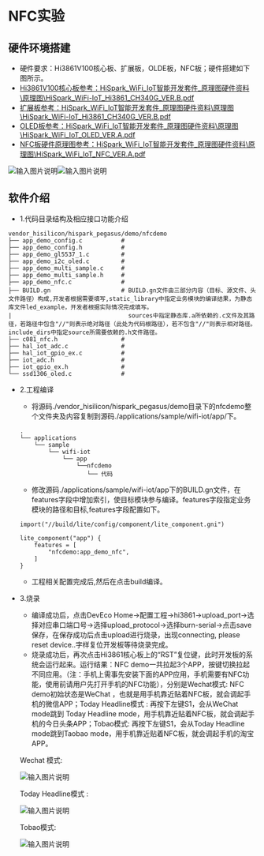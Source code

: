 # NFC实验
## 硬件环境搭建
-    硬件要求：Hi3861V100核心板、扩展板，OLDE板，NFC板；硬件搭建如下图所示。
-    [Hi3861V100核心板参考：HiSpark_WiFi_IoT智能开发套件_原理图硬件资料\原理图\HiSpark_WiFi-IoT_Hi3861_CH340G_VER.B.pdf](http://gitee.com/hihope_iot/embedded-race-hisilicon-track-2022/blob/master/%E7%A1%AC%E4%BB%B6%E8%B5%84%E6%96%99/HiSpark_WiFi_IoT%E6%99%BA%E8%83%BD%E5%AE%B6%E5%B1%85%E5%BC%80%E5%8F%91%E5%A5%97%E4%BB%B6_%E5%8E%9F%E7%90%86%E5%9B%BE.rar)
-    [扩展板参考：HiSpark_WiFi_IoT智能开发套件_原理图硬件资料\原理图\HiSpark_WiFi-IoT_Hi3861_CH340G_VER.B.pdf](http://gitee.com/hihope_iot/embedded-race-hisilicon-track-2022/blob/master/%E7%A1%AC%E4%BB%B6%E8%B5%84%E6%96%99/HiSpark_WiFi_IoT%E6%99%BA%E8%83%BD%E5%AE%B6%E5%B1%85%E5%BC%80%E5%8F%91%E5%A5%97%E4%BB%B6_%E5%8E%9F%E7%90%86%E5%9B%BE.rar)
-    [OLED板参考：HiSpark_WiFi_IoT智能开发套件_原理图硬件资料\原理图\HiSpark_WiFi_IoT_OLED_VER.A.pdf](http://gitee.com/hihope_iot/embedded-race-hisilicon-track-2022/blob/master/%E7%A1%AC%E4%BB%B6%E8%B5%84%E6%96%99/HiSpark_WiFi_IoT%E6%99%BA%E8%83%BD%E5%AE%B6%E5%B1%85%E5%BC%80%E5%8F%91%E5%A5%97%E4%BB%B6_%E5%8E%9F%E7%90%86%E5%9B%BE.rar)
-    [NFC板硬件原理图参考：HiSpark_WiFi_IoT智能开发套件_原理图硬件资料\原理图\HiSpark_WiFi_IoT_NFC_VER.A.pdf](http://gitee.com/hihope_iot/embedded-race-hisilicon-track-2022/blob/master/%E7%A1%AC%E4%BB%B6%E8%B5%84%E6%96%99/HiSpark_WiFi_IoT%E6%99%BA%E8%83%BD%E5%AE%B6%E5%B1%85%E5%BC%80%E5%8F%91%E5%A5%97%E4%BB%B6_%E5%8E%9F%E7%90%86%E5%9B%BE.rar)

![输入图片说明](https://gitee.com/asd1122/tupian/raw/master/%E5%9B%BE%E7%89%87/241.jpg)![输入图片说明](https://gitee.com/asd1122/tupian/raw/master/%E5%9B%BE%E7%89%87/242.jpg)

## 软件介绍
-   1.代码目录结构及相应接口功能介绍
```
vendor_hisilicon/hispark_pegasus/demo/nfcdemo
├── app_demo_config.c           #
├── app_demo_config.h           #
├── app_demo_gl5537_1.c         # 
├── app_demo_i2c_oled.c         # 
├── app_demo_multi_sample.c     # 
├── app_demo_multi_sample.h     # 
├── app_demo_nfc.c              # 
├── BUILD.gn                    # BUILD.gn文件由三部分内容（目标、源文件、头文件路径）构成,开发者根据需要填写,static_library中指定业务模块的编译结果，为静态库文件led_example，开发者根据实际情况完成填写。
|                                 sources中指定静态库.a所依赖的.c文件及其路径，若路径中包含"//"则表示绝对路径（此处为代码根路径），若不包含"//"则表示相对路径。include_dirs中指定source所需要依赖的.h文件路径。
├── c081_nfc.h                  # 
├── hal_iot_adc.c               # 
├── hal_iot_gpio_ex.c           #  
├── iot_adc.h                   # 
├── iot_gpio_ex.h               #  
└── ssd1306_oled.c              # 
```
-   2.工程编译
    -    将源码./vendor_hisilicon/hispark_pegasus/demo目录下的nfcdemo整个文件夹及内容复制到源码./applications/sample/wifi-iot/app/下。
    ```
    .
    └── applications
        └── sample
            └── wifi-iot
                └── app
                    └──nfcdemo
                       └── 代码
    ```

    -    修改源码./applications/sample/wifi-iot/app下的BUILD.gn文件，在features字段中增加索引，使目标模块参与编译。features字段指定业务模块的路径和目标,features字段配置如下。
    ```
    import("//build/lite/config/component/lite_component.gni")
    
    lite_component("app") {
        features = [
            "nfcdemo:app_demo_nfc",
        ]
    }
    ```

    -    工程相关配置完成后,然后在点击build编译。
-   3.烧录
    -    编译成功后，点击DevEco Home->配置工程->hi3861->upload_port->选择对应串口端口号->选择upload_protocol->选择burn-serial->点击save保存，在保存成功后点击upload进行烧录，出现connecting, please reset device..字样复位开发板等待烧录完成。
    -    烧录成功后，再次点击Hi3861核心板上的“RST”复位键，此时开发板的系统会运行起来。运行结果：NFC demo一共拉起3个APP，按键切换拉起不同应用。（注：手机上需事先安装下面的APP应用，手机需要有NFC功能，使用前请用户先打开手机的NFC功能），分别是Wechat模式: NFC demo初始状态是WeChat ，也就是用手机靠近贴着NFC板，就会调起手机的微信APP；Today Headline模式 : 再按下左键S1，会从WeChat mode跳到 Today Headline mode，用手机靠近贴着NFC板，就会调起手机的今日头条APP；Tobao模式: 再按下左键S1，会从Today Headline mode跳到Taobao mode，用手机靠近贴着NFC板，就会调起手机的淘宝APP。

    Wechat 模式:

    ![输入图片说明](https://gitee.com/asd1122/tupian/raw/master/%E5%9B%BE%E7%89%87/243.jpg)

    Today Headline模式 : 

    ![输入图片说明](https://gitee.com/asd1122/tupian/raw/master/%E5%9B%BE%E7%89%87/244.jpg)

    Tobao模式:

    ![输入图片说明](https://gitee.com/asd1122/tupian/raw/master/%E5%9B%BE%E7%89%87/245.jpg)